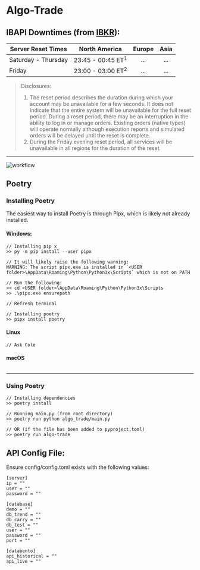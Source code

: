 # Algo-Trade

## IBAPI Downtimes (from [IBKR](https://www.interactivebrokers.com/en/?f=%2Fen%2Fsoftware%2FsystemStatus.php)):
| Server Reset Times  | North America                | Europe | Asia |
|---------------------|:----------------------------:|:------:|:----:|
| Saturday - Thursday | 23:45 - 00:45 ET<sup>1</sup> |  ...   |  ... |
| Friday              | 23:00 - 03:00 ET<sup>2</sup> |  ...   |  ... |


> Disclosures: 
> 1. The reset period describes the duration during which your account may be unavailable for a few seconds. It does not indicate that the entire system will be unavailable for the full reset period. During a reset period, there may be an interruption in the ability to log in or manage orders. Existing orders (native types) will operate normally although execution reports and simulated orders will be delayed until the reset is complete.
> 2. During the Friday evening reset period, all services will be unavailable in all regions for the duration of the reset.

---

![workflow](https://github.com/AlgoGators/algo_trade/actions/workflows/tests.yml/badge.svg)

## Poetry
### Installing Poetry
The easiest way to install Poetry is through Pipx, which is likely not already installed.

#### Windows:
```
// Installing pip x
>> py -m pip install --user pipx

// It will likely raise the following warning:
WARNING: The script pipx.exe is installed in `<USER folder>\AppData\Roaming\Python\Python3x\Scripts` which is not on PATH

// Run the following:
>> cd <USER folder>\AppData\Roaming\Python\Python3x\Scripts
>> .\pipx.exe ensurepath

// Refresh terminal

// Installing poetry
>> pipx install poetry
```

#### Linux
```
// Ask Cole
```

#### macOS
```
```

---
### Using Poetry
```
// Installing dependencies
>> poetry install

// Running main.py (from root directory)
>> poetry run python algo_trade/main.py

// OR (if the file has been added to pyproject.toml)
>> poetry run algo-trade
```

## API Config File:
Ensure config/config.toml exists with the following values:
```
[server]
ip = ""
user = ""
password = ""

[database]
demo = ""
db_trend = ""
db_carry = ""
db_test = ""
user = ""
password = ""
port = ""

[databento]
api_historical = ""
api_live = ""
```
